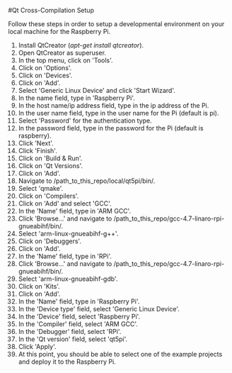 #Qt Cross-Compilation Setup

Follow these steps in order to setup a developmental environment on your local machine for the Raspberry Pi.

1. Install QtCreator (*apt-get install qtcreator*).
2. Open QtCreator as superuser.
3. In the top menu, click on 'Tools'.
4. Click on 'Options'.
5. Click on 'Devices'.
  1. Click on 'Add'.
  2. Select 'Generic Linux Device' and click 'Start Wizard'.
  3. In the name field, type in 'Raspberry Pi'.
  4. In the host name/ip address field, type in the ip address of the Pi.
  5. In the user name field, type in the user name for the Pi (default is pi).
  6. Select 'Password' for the authentication type.
  7. In the password field, type in the password for the Pi (default is raspberry).
  8. Click 'Next'.
  9. Click 'Finish'.
5. Click on 'Build & Run'.
6. Click on 'Qt Versions'.
  1. Click on 'Add'.
  2. Navigate to /path_to_this_repo/local/qt5pi/bin/.
  3. Select 'qmake'.
7. Click on 'Compilers'.
  1. Click on 'Add' and select 'GCC'.
  2. In the 'Name' field, type in 'ARM GCC'.
  3. Click 'Browse...' and navigate to /path_to_this_repo/gcc-4.7-linaro-rpi-gnueabihf/bin/.
  4. Select 'arm-linux-gnueabihf-g++'.
8. Click on 'Debuggers'.
  1. Click on 'Add'.
  2. In the 'Name' field, type in 'RPi'.
  3. Click 'Browse...' and navigate to /path_to_this_repo/gcc-4.7-linaro-rpi-gnueabihf/bin/.
  4. Select 'arm-linux-gnueabihf-gdb'.
9. Click on 'Kits'.
  1. Click on 'Add'.
  2. In the 'Name' field, type in 'Raspberry Pi'.
  3. In the 'Device type' field, select 'Generic Linux Device'.
  4. In the 'Device' field, select 'Raspberry Pi'.
  5. In the 'Compiler' field, select 'ARM GCC'.
  6. In the 'Debugger' field, select 'RPi'.
  7. In the 'Qt version' field, select 'qt5pi'.
10. Click 'Apply'.
11. At this point, you should be able to select one of the example projects and deploy it to the Raspberry Pi.

